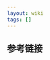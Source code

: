 ```yaml
---
layout: wiki
tags: []
---
```



## 参考链接

[](https://www.joeshaw.org/dont-defer-close-on-writable-files/)